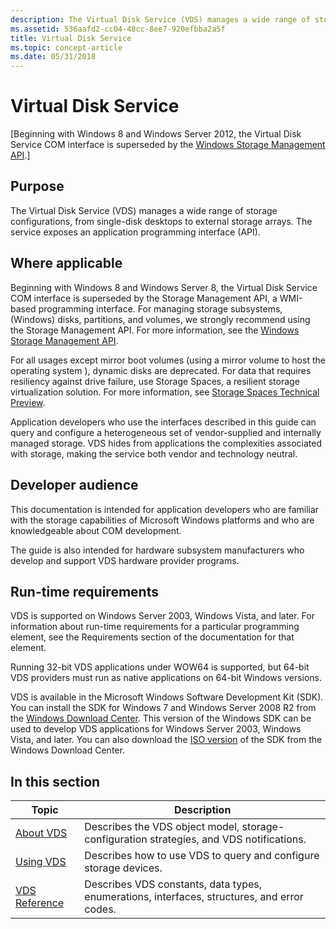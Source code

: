 ```yaml
---
description: The Virtual Disk Service (VDS) manages a wide range of storage configurations, from single-disk desktops to external storage arrays. The service exposes an application programming interface (API).
ms.assetid: 536aafd2-cc04-48cc-8ee7-920efbba2a5f
title: Virtual Disk Service
ms.topic: concept-article
ms.date: 05/31/2018
---
```


# Virtual Disk Service

\[Beginning with Windows 8 and Windows Server 2012, the Virtual Disk Service COM interface is superseded by the [Windows Storage Management API](/windows-hardware/drivers/storage/windows-storage-management-api-portal).\]

## Purpose

The Virtual Disk Service (VDS) manages a wide range of storage configurations, from single-disk desktops to external storage arrays. The service exposes an application programming interface (API).

## Where applicable

Beginning with Windows 8 and Windows Server 8, the Virtual Disk Service COM interface is superseded by the Storage Management API, a WMI-based programming interface. For managing storage subsystems, (Windows) disks, partitions, and volumes, we strongly recommend using the Storage Management API. For more information, see the [Windows Storage Management API](/windows-hardware/drivers/storage/windows-storage-management-api-portal).

For all usages except mirror boot volumes (using a mirror volume to host the operating system ), dynamic disks are deprecated. For data that requires resiliency against drive failure, use Storage Spaces, a resilient storage virtualization solution. For more information, see [Storage Spaces Technical Preview](/previous-versions/windows/it-pro/windows-server-2012-R2-and-2012/hh831739(v=ws.11)).

Application developers who use the interfaces described in this guide can query and configure a heterogeneous set of vendor-supplied and internally managed storage. VDS hides from applications the complexities associated with storage, making the service both vendor and technology neutral.

## Developer audience

This documentation is intended for application developers who are familiar with the storage capabilities of Microsoft Windows platforms and who are knowledgeable about COM development.

The guide is also intended for hardware subsystem manufacturers who develop and support VDS hardware provider programs.

## Run-time requirements

VDS is supported on Windows Server 2003, Windows Vista, and later. For information about run-time requirements for a particular programming element, see the Requirements section of the documentation for that element.

Running 32-bit VDS applications under WOW64 is supported, but 64-bit VDS providers must run as native applications on 64-bit Windows versions.

VDS is available in the Microsoft Windows Software Development Kit (SDK). You can install the SDK for Windows 7 and Windows Server 2008 R2 from the [Windows Download Center](https://www.microsoft.com/download/details.aspx?id=8279). This version of the Windows SDK can be used to develop VDS applications for Windows Server 2003, Windows Vista, and later. You can also download the [ISO version](https://www.microsoft.com/download/details.aspx?id=8442) of the SDK from the Windows Download Center.

## In this section



| Topic                                         | Description                                                                                            |
|-----------------------------------------------|--------------------------------------------------------------------------------------------------------|
| [About VDS](about-vds.md)<br/>         | Describes the VDS object model, storage-configuration strategies, and VDS notifications.<br/>    |
| [Using VDS](using-vds.md)<br/>         | Describes how to use VDS to query and configure storage devices.<br/>                            |
| [VDS Reference](vds-reference.md)<br/> | Describes VDS constants, data types, enumerations, interfaces, structures, and error codes.<br/> |



 

 

